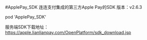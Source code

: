 #ApplePay_SDK
连连支付集成的第三方Apple Pay的SDK
版本：v2.6.3

pod 'ApplePay_SDK'

服务端SDK下载地址：https://apple.lianlianpay.com/OpenPlatform/sdk_download.jsp